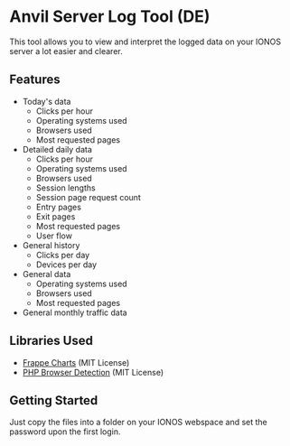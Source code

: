 # Anvil Server Log Tool (DE)
This tool allows you to view and interpret the logged data on your IONOS server a lot easier and clearer.

## Features
- Today's data
  - Clicks per hour
  - Operating systems used
  - Browsers used
  - Most requested pages
- Detailed daily data
  - Clicks per hour
  - Operating systems used
  - Browsers used
  - Session lengths
  - Session page request count
  - Entry pages
  - Exit pages
  - Most requested pages
  - User flow
- General history
  - Clicks per day
  - Devices per day
- General data
  - Operating systems used
  - Browsers used
  - Most requested pages
- General monthly traffic data

## Libraries Used
- [Frappe Charts](https://github.com/frappe/charts) (MIT License)
- [PHP Browser Detection](https://github.com/foroco/php-browser-detection) (MIT License)

## Getting Started
Just copy the files into a folder on your IONOS webspace and set the password upon the first login.
